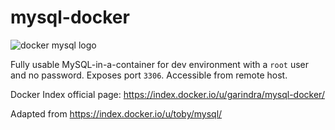 mysql-docker
============

![docker mysql logo][1]

Fully usable MySQL-in-a-container for dev environment with a `root` user and no password. Exposes port `3306`. Accessible from remote host.

Docker Index official page: https://index.docker.io/u/garindra/mysql-docker/

Adapted from https://index.docker.io/u/toby/mysql/


  [1]:http://i.imgur.com/uy7W8i0.png?1?6958
